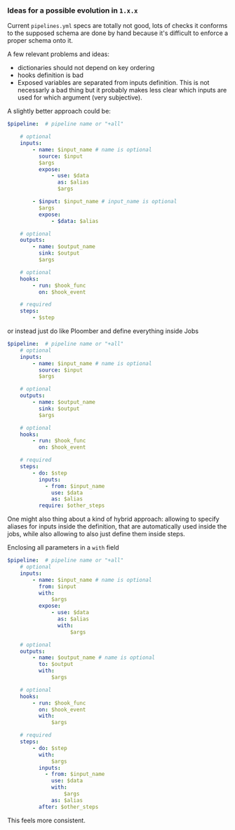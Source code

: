 
### Ideas for a possible evolution in `1.x.x`

Current `pipelines.yml` specs are totally not good, lots of checks it conforms to the supposed
schema are done by hand because it's difficult to enforce a proper schema onto it.

A few relevant problems and ideas:

- dictionaries should not depend on key ordering
- hooks definition is bad
- Exposed variables are separated from inputs definition. This is not necessarly a bad thing but
  it probably makes less clear which inputs are used for which argument (very subjective).

A slightly better approach could be:

``` yaml title="pipelines.yml specification"
$pipeline:  # pipeline name or "+all"

	# optional
	inputs:
		- name: $input_name # name is optional
		  source: $input
		  $args
		  expose:
			  - use: $data
				as: $alias
				$args

		- $input: $input_name # input_name is optional
		  $args
		  expose:
			  - $data: $alias

	# optional
	outputs:
		- name: $output_name
		  sink: $output
		  $args

	# optional
	hooks:
		- run: $hook_func
		  on: $hook_event

	# required
	steps:
		- $step
```

or instead just do like Ploomber and define everything inside Jobs

``` yaml title="alt pipelines.yml specification"
$pipeline:  # pipeline name or "+all"
	# optional
	inputs:
		- name: $input_name # name is optional
		  source: $input
		  $args

	# optional
	outputs:
		- name: $output_name
		  sink: $output
		  $args

	# optional
	hooks:
		- run: $hook_func
		  on: $hook_event

	# required
	steps:
		- do: $step
		  inputs:
			- from: $input_name
			  use: $data
			  as: $alias
		  require: $other_steps
```

One might also thing about a kind of hybrid approach: allowing to specify aliases for inputs
inside the definition, that are automatically used inside the jobs, while also allowing to also just
define them inside steps.

Enclosing all parameters in a `with` field

``` yaml title="alt-alt pipelines.yml specification"
$pipeline:  # pipeline name or "+all"
	# optional
	inputs:
		- name: $input_name # name is optional
		  from: $input
		  with:
			  $args
		  expose:
			  - use: $data
				as: $alias
				with:
					$args

	# optional
	outputs:
		- name: $output_name # name is optional
		  to: $output
		  with:
			  $args

	# optional
	hooks:
		- run: $hook_func
		  on: $hook_event
		  with:
			  $args

	# required
	steps:
		- do: $step
		  with:
			  $args
		  inputs:
			- from: $input_name
			  use: $data
			  with:
				  $args
			  as: $alias
		  after: $other_steps
```

This feels more consistent.

